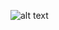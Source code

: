 ![alt text](https://gist.github.com/mbostock/4063550/raw/a0b52cdd707dfcf2a4c5d9023990d7c0d1b34837/preview.png)
